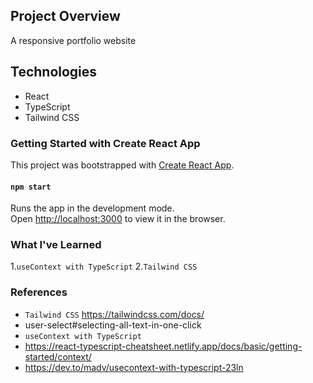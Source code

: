 ## Project Overview

A responsive portfolio website

## Technologies
- React
- TypeScript
- Tailwind CSS

### Getting Started with Create React App

This project was bootstrapped with [Create React App](https://github.com/facebook/create-react-app).


#### `npm start`

Runs the app in the development mode.\
Open [http://localhost:3000](http://localhost:3000) to view it in the browser.


### What I've Learned

1.`useContext with TypeScript`
2.`Tailwind CSS`


### References

- `Tailwind CSS` https://tailwindcss.com/docs/
- user-select#selecting-all-text-in-one-click
- `useContext with TypeScript`
- https://react-typescript-cheatsheet.netlify.app/docs/basic/getting-started/context/
- https://dev.to/madv/usecontext-with-typescript-23ln
